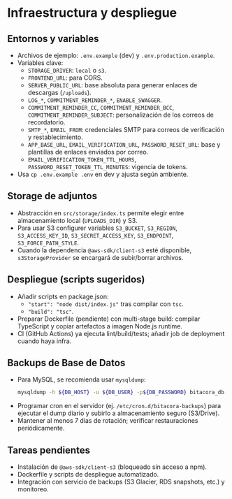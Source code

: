# Infraestructura y despliegue

## Entornos y variables

- Archivos de ejemplo: `.env.example` (dev) y `.env.production.example`.
- Variables clave:
  - `STORAGE_DRIVER`: `local` o `s3`.
  - `FRONTEND_URL`: para CORS.
  - `SERVER_PUBLIC_URL`: base absoluta para generar enlaces de descargas (`/uploads`).
  - `LOG_*`, `COMMITMENT_REMINDER_*`, `ENABLE_SWAGGER`.
  - `COMMITMENT_REMINDER_CC`, `COMMITMENT_REMINDER_BCC`, `COMMITMENT_REMINDER_SUBJECT`: personalización de los correos de recordatorio.
  - `SMTP_*`, `EMAIL_FROM`: credenciales SMTP para correos de verificación y restablecimiento.
  - `APP_BASE_URL`, `EMAIL_VERIFICATION_URL`, `PASSWORD_RESET_URL`: base y plantillas de enlaces enviados por correo.
  - `EMAIL_VERIFICATION_TOKEN_TTL_HOURS`, `PASSWORD_RESET_TOKEN_TTL_MINUTES`: vigencia de tokens.
- Usa `cp .env.example .env` en dev y ajusta según ambiente.

## Storage de adjuntos

- Abstracción en `src/storage/index.ts` permite elegir entre almacenamiento local (`UPLOADS_DIR`) y S3.
- Para usar S3 configurer variables `S3_BUCKET`, `S3_REGION`, `S3_ACCESS_KEY_ID`, `S3_SECRET_ACCESS_KEY`, `S3_ENDPOINT`, `S3_FORCE_PATH_STYLE`.
- Cuando la dependencia `@aws-sdk/client-s3` esté disponible, `s3StorageProvider` se encargará de subir/borrar archivos.

## Despliegue (scripts sugeridos)

- Añadir scripts en package.json:
  - `"start": "node dist/index.js"` tras compilar con `tsc`.
  - `"build": "tsc"`.
- Preparar Dockerfile (pendiente) con multi-stage build: compilar TypeScript y copiar artefactos a imagen Node.js runtime.
- CI (GitHub Actions) ya ejecuta lint/build/tests; añadir job de deployment cuando haya infra.

## Backups de Base de Datos

- Para MySQL, se recomienda usar `mysqldump`:
  ```bash
  mysqldump -h ${DB_HOST} -u ${DB_USER} -p${DB_PASSWORD} bitacora_db > backup-$(date +%F).sql
  ```
- Programar cron en el servidor (ej. `/etc/cron.d/bitacora-backups`) para ejecutar el dump diario y subirlo a almacenamiento seguro (S3/Drive).
- Mantener al menos 7 días de rotación; verificar restauraciones periódicamente.

## Tareas pendientes

- Instalación de `@aws-sdk/client-s3` (bloqueado sin acceso a npm).
- Dockerfile y scripts de despliegue automatizado.
- Integración con servicio de backups (S3 Glacier, RDS snapshots, etc.) y monitoreo.
